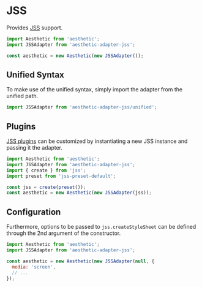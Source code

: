 # JSS

Provides [JSS](https://github.com/cssinjs/jss) support.

```javascript
import Aesthetic from 'aesthetic';
import JSSAdapter from 'aesthetic-adapter-jss';

const aesthetic = new Aesthetic(new JSSAdapter());
```

## Unified Syntax

To make use of the unified syntax, simply import the adapter from the unified path.

```javascript
import JSSAdapter from 'aesthetic-adapter-jss/unified';
```

## Plugins

[JSS plugins](https://github.com/cssinjs/jss/blob/master/docs/plugins.md)
can be customized by instantiating a new JSS instance and passing it the adapter.

```javascript
import Aesthetic from 'aesthetic';
import JSSAdapter from 'aesthetic-adapter-jss';
import { create } from 'jss';
import preset from 'jss-preset-default';

const jss = create(preset());
const aesthetic = new Aesthetic(new JSSAdapter(jss));
```

## Configuration

Furthermore, options to be passed to `jss.createStyleSheet` can be defined through the
2nd argument of the constructor.

```javascript
import Aesthetic from 'aesthetic';
import JSSAdapter from 'aesthetic-adapter-jss';

const aesthetic = new Aesthetic(new JSSAdapter(null, {
  media: 'screen',
  // ...
});
```
